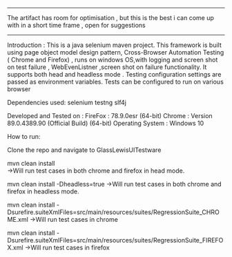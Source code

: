 *************************************************************************************************
The artifact has room for optimisation , but this is the best i can come up with in a short time frame , open for suggestions

**************************************************************************************************

Introduction :
This is a java selenium maven project.
This framework is built using page object model design pattern,
 Cross-Browser Automation Testing ( Chrome and Firefox) , runs on windows OS,with logging and screen shot on test failure , WebEvenListner ,screen shot on failure functionality.
It supports both head and headless mode .
Testing configuration settings are passed as environment variables.
Tests can be configured to run on various browser
 
Dependencies used:
selenium
testng
slf4j

Developed and Tested on :
FireFox : 78.9.0esr (64-bit)
Chrome : Version 89.0.4389.90 (Official Build) (64-bit)
Operating System : Windows 10

How to run:

Clone the repo and navigate to GlassLewisUITestware 

mvn clean install   
->Will run test cases in both chrome and firefox in head mode.

mvn clean install -Dheadless=true 
->Will run test cases in both chrome and firefox in headless mode.

mvn clean install -Dsurefire.suiteXmlFiles=src/main/resources/suites/RegressionSuite_CHROME.xml
->Will run test cases in chrome

mvn clean install -Dsurefire.suiteXmlFiles=src/main/resources/suites/RegressionSuite_FIREFOX.xml
->Will run test cases in firefox
